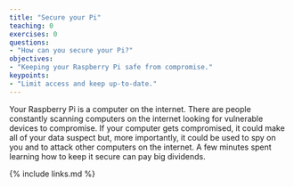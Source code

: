 ```yaml
---
title: "Secure your Pi"
teaching: 0
exercises: 0
questions:
- "How can you secure your Pi?"
objectives:
- "Keeping your Raspberry Pi safe from compromise."
keypoints:
- "Limit access and keep up-to-date."
---
```

Your Raspberry Pi is a computer on the internet. There are people constantly scanning computers on the internet looking for vulnerable devices to compromise. If your computer gets compromised, it could make all of your data suspect but, more importantly, it could be used to spy on you and to attack other computers on the internet. A few minutes spent learning how to keep it secure can pay big dividends.



{% include links.md %}
